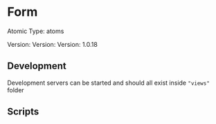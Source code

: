 # Form

Atomic Type: atoms

Version: Version: Version: 1.0.18





## Development

Development servers can be started and should all exist inside `"views"` folder

## Scripts
